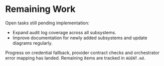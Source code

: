 # Remaining Work

Open tasks still pending implementation:

- Expand audit log coverage across all subsystems.
- Improve documentation for newly added subsystems and update diagrams regularly.

Progress on credential fallback, provider contract checks and orchestrator error
mapping has landed. Remaining items are tracked in `AGENT.md`.

